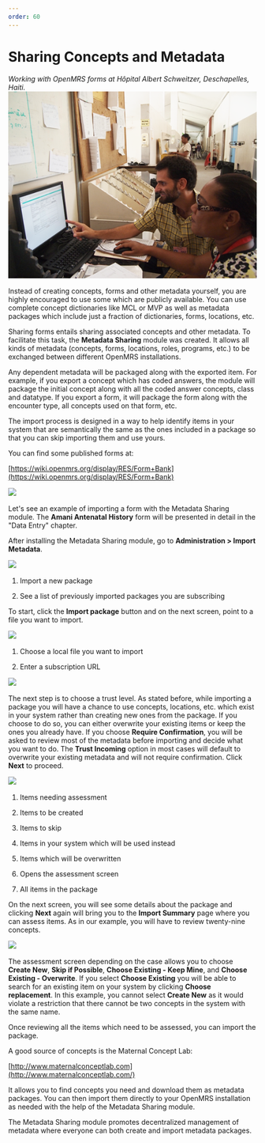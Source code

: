 ```yaml
---
order: 60
---
```

# Sharing Concepts and Metadata

_Working with OpenMRS forms at Hôpital Albert Schweitzer, Deschapelles, Haiti._
![](/assets/forms.png)

Instead of creating concepts, forms and other metadata yourself, you are highly encouraged to use some which are publicly available. You can use complete concept dictionaries like MCL or MVP as well as metadata packages which include just a fraction of dictionaries, forms, locations, etc.

Sharing forms entails sharing associated concepts and other metadata. To facilitate this task, the **Metadata Sharing** module was created. It allows all kinds of metadata \(concepts, forms, locations, roles, programs, etc.\) to be exchanged between different OpenMRS installations.

Any dependent metadata will be packaged along with the exported item. For example, if you export a concept which has coded answers, the module will package the initial concept along with all the coded answer concepts, class and datatype. If you export a form, it will package the form along with the encounter type, all concepts used on that form, etc.

The import process is designed in a way to help identify items in your system that are semantically the same as the ones included in a package so that you can skip importing them and use yours.

You can find some published forms at:

[https://wiki.openmrs.org/display/RES/Form+Bank](https://wiki.openmrs.org/display/RES/Form+Bank)

![](/assets/case-study.png)

Let's see an example of importing a form with the Metadata Sharing module. The **Amani Antenatal History** form will be presented in detail in the "Data Entry" chapter.

After installing the Metadata Sharing module, go to **Administration &gt; Import Metadata**.

![](/assets/mds_import_1.png)

1. Import a new package

2. See a list of previously imported packages you are subscribing

To start, click the **Import package** button and on the next screen, point to a file you want to import.

![](/assets/mds_import_file.png)

1. Choose a local file you want to import

2. Enter a subscription URL

![](/assets/mds_import_level.png)

The next step is to choose a trust level. As stated before, while importing a package you will have a chance to use concepts, locations, etc. which exist in your system rather than creating new ones from the package. If you choose to do so, you can either overwrite your existing items or keep the ones you already have. If you choose **Require Confirmation**, you will be asked to review most of the metadata before importing and decide what you want to do. The **Trust Incoming** option in most cases will default to overwrite your existing metadata and will not require confirmation. Click **Next** to proceed.

![](/assets/mds_import_assess_1.png)

1. Items needing assessment

2. Items to be created

3. Items to skip

4. Items in your system which will be used instead

5. Items which will be overwritten

6. Opens the assessment screen

7. All items in the package


On the next screen, you will see some details about the package and clicking **Next** again will bring you to the **Import Summary** page where you can assess items. As in our example, you will have to review twenty-nine concepts.

![](/assets/mds_import_assess_item.png)

The assessment screen depending on the case allows you to choose **Create New**, **Skip if Possible**, **Choose Existing - Keep Mine**, and **Choose Existing - Overwrite**. If you select **Choose Existing** you will be able to search for an existing item on your system by clicking **Choose replacement**. In this example, you cannot select **Create New** as it would violate a restriction that there cannot be two concepts in the system with the same name.

Once reviewing all the items which need to be assessed, you can import the package.

A good source of concepts is the Maternal Concept Lab:

[http://www.maternalconceptlab.com](http://www.maternalconceptlab.com/)

It allows you to find concepts you need and download them as metadata packages. You can then import them directly to your OpenMRS installation as needed with the help of the Metadata Sharing module.

The Metadata Sharing module promotes decentralized management of metadata where everyone can both create and import metadata packages.

